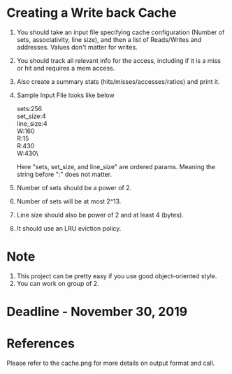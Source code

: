 # Creating a Write back Cache

1. You should take an input file specifying cache configuration (Number of sets, associativity, line size), and then a list of Reads/Writes and addresses. 
Values don't matter for writes. 

2. You should track all relevant info for the access, including if it is a miss or hit and requires a mem access. 

3. Also create a summary stats (hits/misses/accesses/ratios) and print it. 

4. Sample Input File looks like below

    sets:256\
    set_size:4\
    line_size:4\
    W:160\
    R:15\
    R:430\
    W:430\

    Here "sets, set_size, and line_size" are ordered params. Meaning the string before ":" does not matter.

5. Number of sets should be a power of 2. 

6. Number of sets will be at most 2^13.

7. Line size should also be power of 2 and at least 4 (bytes).

8. It should use an LRU eviction policy.


# Note
1. This project can be pretty easy if you use good object-oriented style.
2. You can work on group of 2.

# Deadline - November 30, 2019

# References
Please refer to the cache.png for more details on output format and call.
